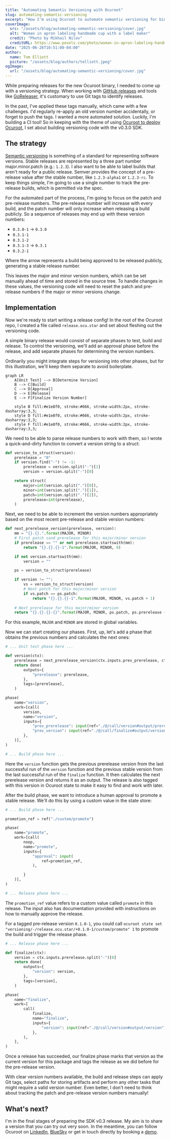 ```yaml
---
title: "Automating Semantic Versioning with Ocuroot"
slug: automating-semantic-versioning
excerpt: "How I'm using Ocuroot to automate semantic versioning for binaries, implementing a pre-release workflow to avoid runaway version numbers."
coverImage:
  src: "/assets/blog/automating-semantic-versioning/cover.jpg"
  alt: "Woman in apron labeling handmade cup with a label maker"
  credit: "Photo by Mikhail Nilov"
  creditURL: https://www.pexels.com/photo/woman-in-apron-labeling-handmade-cup-9304484/"
date: "2025-06-26T10:51:00-04:00"
author:
  name: Tom Elliott
  picture: "/assets/blog/authors/telliott.jpeg"
ogImage:
  url: "/assets/blog/automating-semantic-versioning/cover.jpg"
---
```


While preparing releases for the new Ocuroot binary, I needed to come up with a versioning strategy. When working
with [GitHub releases](https://docs.github.com/en/repositories/releasing-projects-on-github/about-releases) and 
tools like [GoReleaser](https://goreleaser.com/), it's customary to use Git tags to identify releases.

In the past, I've applied these tags manually, which came with a few challenges. I'd regularly re-apply an old
version number accidentally, or forget to push the tags. I wanted a more automated solution. Luckily, I'm building
a CI tool! So in keeping with the theme of using [Ocuroot to deploy Ocuroot](https://www.ocuroot.com/blog/01-deploying-ocuroot-with-ocuroot), I set about building versioning code with the v0.3.0 SDK.

## The strategy

[Semantic versioning](https://semver.org/) is something of a standard for representing software versions. Stable
releases are represented by a three part number major.minor.patch (e.g.: `1.2.3`). I also want to be able to label
builds that aren't ready for a public release. Semver provides the concept of a pre-release value after the stable
number, like `1.2.3-alpha1` or `1.2.3-rc`. To keep things simple, I'm going to use a single number to track the
pre-release builds, which is permitted via the spec.

For the automated part of the process, I'm going to focus on the patch and pre-release numbers. The pre-release number
will increase with every build, and the patch number will only increase when releasing a build publicly. So a sequence
of releases may end up with these version numbers:

* `0.3.0-1` -> `0.3.0`
* `0.3.1-1`
* `0.3.1-2`
* `0.3.1-3` -> `0.3.1`
* `0.3.2-1`

Where the arrow represents a build being approved to be released publicly, generating a stable release number.

This leaves the major and minor version numbers, which can be set manually ahead of time and stored in the source tree.
To handle changes in these values, the versioning code will need to reset the patch and pre-release numbers if the major
or minor versions change.

## Implementation

Now we're ready to start writing a release config! In the root of the Ocuroot repo, I created a file called `release.ocu.star` and set about fleshing out the versioning code.

A simple binary release would consist of separate phases to test, build and release. To control the versioning, we'll
add an approval phase before the release, and add separate phases for determining the version numbers.

Ordinarily you might integrate steps for versioning into other phases, but for this illustration, we'll keep them separate to avoid boilerplate.

```mermaid
graph LR
    A[Unit Test] --> B[Determine Version]
    B --> C[Build]
    C --> D[Approval]
    D --> E[Release]
    E --> F[Finalize Version Number]

    style B fill:#e1e8f0, stroke:#666, stroke-width:2px, stroke-dasharray:3,3;
    style D fill:#e1e8f0, stroke:#666, stroke-width:2px, stroke-dasharray:3,3;
    style F fill:#e1e8f0, stroke:#666, stroke-width:2px, stroke-dasharray:3,3;
```

We need to be able to parse release numbers to work with them, so I wrote a quick-and-dirty function to convert a version
string to a struct:

```python
def version_to_struct(version):
    prerelease = "0"
    if version.find("-") != -1:
        prerelease = version.split("-")[1]
        version = version.split("-")[0]

    return struct(
        major=int(version.split(".")[0]),
        minor=int(version.split(".")[1]),
        patch=int(version.split(".")[2]),
        prerelease=int(prerelease),
    )
```

Next, we need to be able to increment the version numbers appropriately based on the most recent pre-release and stable
version numbers:

```python
def next_prerelease_version(prerelease, version):
    mm = "{}.{}.".format(MAJOR, MINOR)
    # First patch sand prerelease for this major/minor version
    if prerelease == "" or not prerelease.startswith(mm):
        return "{}.{}.{}-1".format(MAJOR, MINOR, 0)

    if not version.startswith(mm):
        version = ""

    ps = version_to_struct(prerelease)

    if version != "":
        vs = version_to_struct(version)
        # Next patch for this major/minor version
        if vs.patch == ps.patch:
            return "{}.{}.{}-1".format(MAJOR, MINOR, vs.patch + 1)
    
    # Next prerelease for this major/minor version
    return "{}.{}.{}-{}".format(MAJOR, MINOR, ps.patch, ps.prerelease + 1)
```

For this example, `MAJOR` and `MINOR` are stored in global variables.

Now we can start creating our phases. First, up, let's add a phase that obtains the previous numbers and calculates the
next ones:

```python
# ... Unit test phase here ...

def version(ctx):
    prerelease = next_prerelease_version(ctx.inputs.prev_prerelease, ctx.inputs.prev_version)
    return done(
        outputs={
            "prerelease": prerelease,
        },
        tags=[prerelease],
    )

phase(
    name="version",
    work=[call(
        version, 
        name="version", 
        inputs={
            "prev_prerelease": input(ref="./@/call/version#output/prerelease", default=""),
            "prev_version": input(ref="./@/call/finalize#output/version", default=""),
        },
    )],
)

# ... Build phase here ...
```

Here the `version` function gets the previous prerelease version from the last successful run of the `version` function
and the previous stable version from the last successful run of the `finalize` function. It then calculates the next
prerelease version and returns it as an output. The release is also tagged with this version in Ocuroot state to make
it easy to find and work with later.

After the build phase, we want to introduce a human approval to promote a stable release. We'll do this by using a custom value
in the state store:

```python
# ... Build phase here ...

promotion_ref = ref("./custom/promote")

phase(
    name="promote",
    work=[call(
        noop, 
        name="promote", 
        inputs={
            "approval": input(
                ref=promotion_ref,
            ),

        }    
    )],
)

# ... Release phase here ...
```

The `promotion_ref` value refers to a custom value called `promote` in this release. The input also has documentation
provided with instructions on how to manually approve the release.

For a tagged pre-release version `0.1.0-1`, you could call `ocuroot state set "versioning/-/release.ocu.star/+0.1.0-1/custom/promote" 1` to promote the build and trigger the release phase.

```python
# ... Release phase here ...

def finalize(ctx):
    version = ctx.inputs.prerelease.split("-")[0]
    return done(
        outputs={
            "version": version,
        },
        tags=[version],
    )

phase(
    name="finalize",
    work=[
        call(
            finalize,
            name="finalize",
            inputs={
                "version": input(ref="./@/call/version#output/version"),
            },
        ),
    ],
)
```

Once a release has succeeded, our finalize phase marks that version as the current version for this package and tags the release as we did before for the
pre-release version.

With clear version numbers available, the build and release steps can apply Git tags, select paths for storing artifacts and perform any other tasks that
might require a valid version number. Even better, I don't need to think about tracking the patch and pre-release version numbers manually!

## What's next?

I'm in the final stages of preparing the SDK v0.3 release. My aim is to share a version that you can try out very soon. In the meantime, you can follow
Ocuroot on [LinkedIn](https://www.linkedin.com/company/ocuroot), [BlueSky](https://bsky.app/profile/ocuroot.com) or get in touch directly by booking a [demo](/demo).